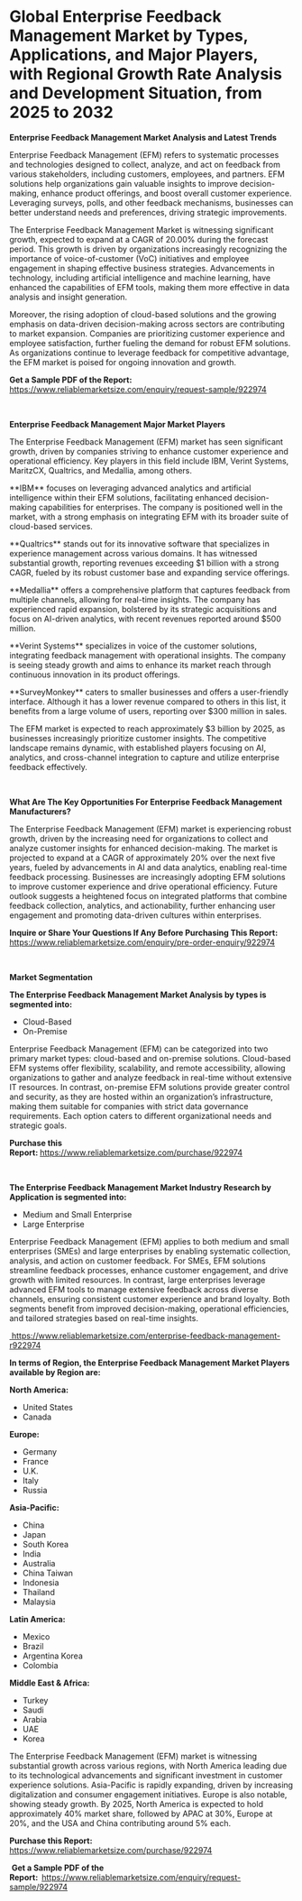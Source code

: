 <p><h1>Global Enterprise Feedback Management Market by Types, Applications, and Major Players, with Regional Growth Rate Analysis and Development Situation, from 2025 to 2032</h1></p><p><strong>Enterprise Feedback Management Market Analysis and Latest Trends</strong></p>
<p><p>Enterprise Feedback Management (EFM) refers to systematic processes and technologies designed to collect, analyze, and act on feedback from various stakeholders, including customers, employees, and partners. EFM solutions help organizations gain valuable insights to improve decision-making, enhance product offerings, and boost overall customer experience. Leveraging surveys, polls, and other feedback mechanisms, businesses can better understand needs and preferences, driving strategic improvements.</p><p>The Enterprise Feedback Management Market is witnessing significant growth, expected to expand at a CAGR of 20.00% during the forecast period. This growth is driven by organizations increasingly recognizing the importance of voice-of-customer (VoC) initiatives and employee engagement in shaping effective business strategies. Advancements in technology, including artificial intelligence and machine learning, have enhanced the capabilities of EFM tools, making them more effective in data analysis and insight generation.</p><p>Moreover, the rising adoption of cloud-based solutions and the growing emphasis on data-driven decision-making across sectors are contributing to market expansion. Companies are prioritizing customer experience and employee satisfaction, further fueling the demand for robust EFM solutions. As organizations continue to leverage feedback for competitive advantage, the EFM market is poised for ongoing innovation and growth.</p></p>
<p><strong>Get a Sample PDF of the Report:&nbsp;</strong> <a href="https://www.reliablemarketsize.com/enquiry/request-sample/922974?utm_campaign=2130&utm_medium=2&utm_source=Github&utm_content=ia&utm_term=16042025&utm_id=enterprise-feedback-management">https://www.reliablemarketsize.com/enquiry/request-sample/922974</a></p>
<p>&nbsp;</p>
<p><strong>Enterprise Feedback Management Major Market Players</strong></p>
<p><p>The Enterprise Feedback Management (EFM) market has seen significant growth, driven by companies striving to enhance customer experience and operational efficiency. Key players in this field include IBM, Verint Systems, MaritzCX, Qualtrics, and Medallia, among others.</p><p>**IBM** focuses on leveraging advanced analytics and artificial intelligence within their EFM solutions, facilitating enhanced decision-making capabilities for enterprises. The company is positioned well in the market, with a strong emphasis on integrating EFM with its broader suite of cloud-based services.</p><p>**Qualtrics** stands out for its innovative software that specializes in experience management across various domains. It has witnessed substantial growth, reporting revenues exceeding $1 billion with a strong CAGR, fueled by its robust customer base and expanding service offerings.</p><p>**Medallia** offers a comprehensive platform that captures feedback from multiple channels, allowing for real-time insights. The company has experienced rapid expansion, bolstered by its strategic acquisitions and focus on AI-driven analytics, with recent revenues reported around $500 million.</p><p>**Verint Systems** specializes in voice of the customer solutions, integrating feedback management with operational insights. The company is seeing steady growth and aims to enhance its market reach through continuous innovation in its product offerings.</p><p>**SurveyMonkey** caters to smaller businesses and offers a user-friendly interface. Although it has a lower revenue compared to others in this list, it benefits from a large volume of users, reporting over $300 million in sales.</p><p>The EFM market is expected to reach approximately $3 billion by 2025, as businesses increasingly prioritize customer insights. The competitive landscape remains dynamic, with established players focusing on AI, analytics, and cross-channel integration to capture and utilize enterprise feedback effectively.</p></p>
<p>&nbsp;</p>
<p><strong>What Are The Key Opportunities For Enterprise Feedback Management Manufacturers?</strong></p>
<p><p>The Enterprise Feedback Management (EFM) market is experiencing robust growth, driven by the increasing need for organizations to collect and analyze customer insights for enhanced decision-making. The market is projected to expand at a CAGR of approximately 20% over the next five years, fueled by advancements in AI and data analytics, enabling real-time feedback processing. Businesses are increasingly adopting EFM solutions to improve customer experience and drive operational efficiency. Future outlook suggests a heightened focus on integrated platforms that combine feedback collection, analytics, and actionability, further enhancing user engagement and promoting data-driven cultures within enterprises.</p></p>
<p><strong>Inquire or Share Your Questions If Any Before Purchasing This Report:</strong> <a href="https://www.reliablemarketsize.com/enquiry/pre-order-enquiry/922974?utm_campaign=2130&utm_medium=2&utm_source=Github&utm_content=ia&utm_term=16042025&utm_id=enterprise-feedback-management">https://www.reliablemarketsize.com/enquiry/pre-order-enquiry/922974</a></p>
<p>&nbsp;</p>
<p><strong>Market Segmentation</strong></p>
<p><strong>The Enterprise Feedback Management Market Analysis by types is segmented into:</strong></p>
<p><ul><li>Cloud-Based</li><li>On-Premise</li></ul></p>
<p><p>Enterprise Feedback Management (EFM) can be categorized into two primary market types: cloud-based and on-premise solutions. Cloud-based EFM systems offer flexibility, scalability, and remote accessibility, allowing organizations to gather and analyze feedback in real-time without extensive IT resources. In contrast, on-premise EFM solutions provide greater control and security, as they are hosted within an organization’s infrastructure, making them suitable for companies with strict data governance requirements. Each option caters to different organizational needs and strategic goals.</p></p>
<p><strong>Purchase this Report:&nbsp;</strong><a href="https://www.reliablemarketsize.com/purchase/922974?utm_campaign=2130&utm_medium=2&utm_source=Github&utm_content=ia&utm_term=16042025&utm_id=enterprise-feedback-management">https://www.reliablemarketsize.com/purchase/922974</a></p>
<p>&nbsp;</p>
<p><strong>The Enterprise Feedback Management Market Industry Research by Application is segmented into:</strong></p>
<p><ul><li>Medium and Small Enterprise</li><li>Large Enterprise</li></ul></p>
<p><p>Enterprise Feedback Management (EFM) applies to both medium and small enterprises (SMEs) and large enterprises by enabling systematic collection, analysis, and action on customer feedback. For SMEs, EFM solutions streamline feedback processes, enhance customer engagement, and drive growth with limited resources. In contrast, large enterprises leverage advanced EFM tools to manage extensive feedback across diverse channels, ensuring consistent customer experience and brand loyalty. Both segments benefit from improved decision-making, operational efficiencies, and tailored strategies based on real-time insights.</p></p>
<p><a href="https://www.reliablemarketsize.com/enterprise-feedback-management-r922974?utm_campaign=2130&utm_medium=2&utm_source=Github&utm_content=ia&utm_term=16042025&utm_id=enterprise-feedback-management">&nbsp;https://www.reliablemarketsize.com/enterprise-feedback-management-r922974</a></p>
<p><strong>In terms of Region, the Enterprise Feedback Management Market Players available by Region are:</strong></p>
<p>
    <p> <strong> North America: </strong>
        <ul>
            <li>United States</li>
            <li>Canada</li>
        </ul>
        </p> 
    <p> <strong> Europe: </strong>
        <ul>
            <li>Germany</li>
            <li>France</li>
            <li>U.K.</li>
            <li>Italy</li>
            <li>Russia</li>
        </ul>
        </p> 
    <p> <strong> Asia-Pacific: </strong>
        <ul>
            <li>China</li>
            <li>Japan</li>
            <li>South Korea</li>
            <li>India</li>
            <li>Australia</li>
            <li>China Taiwan</li>
            <li>Indonesia</li>
            <li>Thailand</li>
            <li>Malaysia</li>
        </ul>
        </p> 
    <p> <strong> Latin America: </strong>
        <ul>
            <li>Mexico</li>
            <li>Brazil</li>
            <li>Argentina Korea</li>
            <li>Colombia</li>
        </ul>
        </p> 
    <p> <strong> Middle East & Africa: </strong>
        <ul>
            <li>Turkey</li>
            <li>Saudi</li>
            <li>Arabia</li>
            <li>UAE</li>
            <li>Korea</li>
        </ul>
    </p>
    </p>
<p><p>The Enterprise Feedback Management (EFM) market is witnessing substantial growth across various regions, with North America leading due to its technological advancements and significant investment in customer experience solutions. Asia-Pacific is rapidly expanding, driven by increasing digitalization and consumer engagement initiatives. Europe is also notable, showing steady growth. By 2025, North America is expected to hold approximately 40% market share, followed by APAC at 30%, Europe at 20%, and the USA and China contributing around 5% each.</p></p>
<p><strong>Purchase this Report: </strong><a href="https://www.reliablemarketsize.com/purchase/922974?utm_campaign=2130&utm_medium=2&utm_source=Github&utm_content=ia&utm_term=16042025&utm_id=enterprise-feedback-management">https://www.reliablemarketsize.com/purchase/922974</a></p>
<p>&nbsp;<strong>Get a Sample PDF of the Report:&nbsp;&nbsp;</strong><a href="https://www.reliablemarketsize.com/enquiry/request-sample/922974?utm_campaign=2130&utm_medium=2&utm_source=Github&utm_content=ia&utm_term=16042025&utm_id=enterprise-feedback-management">https://www.reliablemarketsize.com/enquiry/request-sample/922974</a></p>
<p><strong></strong></p>
<p><p></p><p></p><p></p></p>